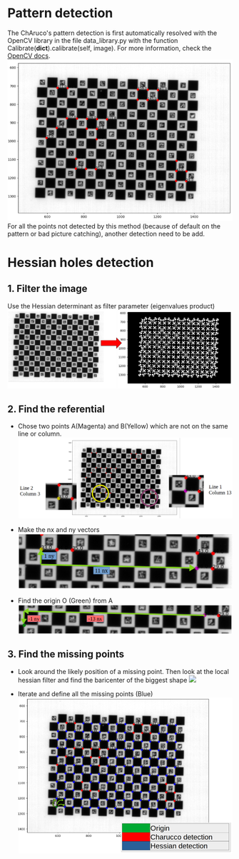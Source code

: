 # Pattern detection
The ChAruco's pattern detection is first automatically resolved with the OpenCV library in the file data_library.py with the function Calibrate(__dict__).calibrate(self, image). For more information, check the [OpenCV docs](https://docs.opencv.org/3.4/d9/df8/tutorial_root.html).
![Automatic detection](https://github.com/Eddidoune/Pycaso/blob/main/src/Pattern%20detection%20explaination/Hessian1.png)
For all the points not detected by this method (because of default on the pattern or bad picture catching), another detection need to be add.


# Hessian holes detection

## 1. Filter the image
Use the Hessian determinant as filter parameter (eigenvalues product)
![Hessian determinant filter](https://github.com/Eddidoune/Pycaso/blob/main/src/Pattern%20detection%20explaination/Hessian0.png)

## 2. Find the referential
- Chose two points A(Magenta) and B(Yellow) which are not on the same line or column.
![](https://github.com/Eddidoune/Pycaso/blob/main/src/Pattern%20detection%20explaination/Hessian2.png)

- Make the nx and ny vectors
![](https://github.com/Eddidoune/Pycaso/blob/main/src/Pattern%20detection%20explaination/Hessian3.png)

- Find the origin O (Green) from A
![](https://github.com/Eddidoune/Pycaso/blob/main/src/Pattern%20detection%20explaination/Hessian4.png)


## 3. Find the missing points
- Look around the likely position of a missing point. Then look at the local hessian filter and find the baricenter of the biggest shape
![](https://github.com/Eddidoune/Pycaso/blob/main/src/Pattern%20detection%20explaination/Hessian5.png.png)

- Iterate and define all the missing points (Blue)
![](https://github.com/Eddidoune/Pycaso/blob/main/src/Pattern%20detection%20explaination/Hessian6.png)

